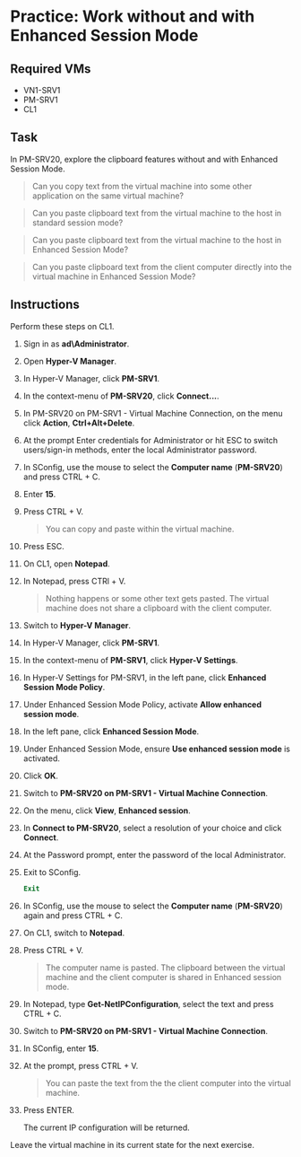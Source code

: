 # Practice: Work without and with Enhanced Session Mode

## Required VMs

* VN1-SRV1
* PM-SRV1
* CL1

## Task

In PM-SRV20, explore the clipboard features without and with Enhanced Session Mode.

> Can you copy text from the virtual machine into some other application on the same virtual machine?

> Can you paste clipboard text from the virtual machine to the host in standard session mode?

> Can you paste clipboard text from the virtual machine to the host in Enhanced Session Mode?

> Can you paste clipboard text from the client computer directly into the virtual machine in Enhanced Session Mode?

## Instructions

Perform these steps on CL1.

1. Sign in as **ad\Administrator**.
1. Open **Hyper-V Manager**.
1. In Hyper-V Manager, click **PM-SRV1**.
1. In the context-menu of **PM-SRV20**, click **Connect...**.
1. In PM-SRV20 on PM-SRV1 - Virtual Machine Connection, on the menu click **Action**, **Ctrl+Alt+Delete**.
1. At the prompt Enter credentials for Administrator or hit ESC to switch users/sign-in methods, enter the local Administrator password.
1. In SConfig, use the mouse to select the **Computer name** (**PM-SRV20**) and press CTRL + C.
1. Enter **15**.
1. Press CTRL + V.

    > You can copy and paste within the virtual machine.

1. Press ESC.
1. On CL1, open **Notepad**.
1. In Notepad, press CTRl + V.

    > Nothing happens or some other text gets pasted. The virtual machine does not share a clipboard with the client computer.

1. Switch to **Hyper-V Manager**.
1. In Hyper-V Manager, click **PM-SRV1**.
1. In the context-menu of **PM-SRV1**, click **Hyper-V Settings**.
1. In Hyper-V Settings for PM-SRV1, in the left pane, click **Enhanced Session Mode Policy**.
1. Under Enhanced Session Mode Policy, activate **Allow enhanced session mode**.
1. In the left pane, click **Enhanced Session Mode**.
1. Under Enhanced Session Mode, ensure **Use enhanced session mode** is activated.
1. Click **OK**.
1. Switch to **PM-SRV20 on PM-SRV1 - Virtual Machine Connection**.
1. On the menu, click **View**, **Enhanced session**.
1. In **Connect to PM-SRV20**, select a resolution of your choice and click **Connect**.
1. At the Password prompt, enter the password of the local Administrator.
1. Exit to SConfig.

    ````powershell
    Exit
    ````

1. In SConfig, use the mouse to select the **Computer name** (**PM-SRV20**) again and press CTRL + C.
1. On CL1, switch to **Notepad**.
1. Press CTRL + V.

    > The computer name is pasted. The clipboard between the virtual machine and the client computer is shared in Enhanced session mode.

1. In Notepad, type **Get-NetIPConfiguration**, select the text and press CTRL + C.
1. Switch to **PM-SRV20 on PM-SRV1 - Virtual Machine Connection**.
1. In SConfig, enter **15**.
1. At the prompt, press CTRL + V.

    > You can paste the text from the the client computer into the virtual machine.

1. Press ENTER.

    The current IP configuration will be returned.

Leave the virtual machine in its current state for the next exercise.
